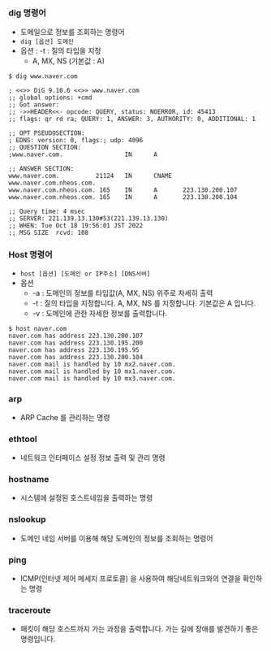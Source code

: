 ### dig 명령어
- 도메일으로 정보를 조회하는 명령어
- `dig [옵션] 도메인`
- 옵션 : -t : 질의 타입을 지정
  - A, MX, NS (기본값 : A)
```
$ dig www.naver.com                  

; <<>> DiG 9.10.6 <<>> www.naver.com
;; global options: +cmd
;; Got answer:
;; ->>HEADER<<- opcode: QUERY, status: NOERROR, id: 45413
;; flags: qr rd ra; QUERY: 1, ANSWER: 3, AUTHORITY: 0, ADDITIONAL: 1

;; OPT PSEUDOSECTION:
; EDNS: version: 0, flags:; udp: 4096
;; QUESTION SECTION:
;www.naver.com.                 IN      A

;; ANSWER SECTION:
www.naver.com.          21124   IN      CNAME   www.naver.com.nheos.com.
www.naver.com.nheos.com. 165    IN      A       223.130.200.107
www.naver.com.nheos.com. 165    IN      A       223.130.200.104

;; Query time: 4 msec
;; SERVER: 221.139.13.130#53(221.139.13.130)
;; WHEN: Tue Oct 18 19:56:01 JST 2022
;; MSG SIZE  rcvd: 108
```

### Host 명령어
- `host [옵션] [도메인 or IP주소] [DNS서버]`
- 옵션
  - -a : 도메인의 정보를 타입값(A, MX, NS) 위주로 자세히 출력
  - -t : 질의 타입을 지정합니다. A, MX, NS 를 지정합니다. 기본값은 A 입니다.
  - -v : 도메인에 관한 자세한 정보를 출력합니다.
```
$ host naver.com             
naver.com has address 223.130.200.107
naver.com has address 223.130.195.200
naver.com has address 223.130.195.95
naver.com has address 223.130.200.104
naver.com mail is handled by 10 mx2.naver.com.
naver.com mail is handled by 10 mx1.naver.com.
naver.com mail is handled by 10 mx3.naver.com.
```

### arp
- ARP Cache 를 관리하는 명령
### ethtool
- 네트워크 인터페이스 설정 정보 출력 및 관리 명령
### hostname
- 시스템에 설정된 호스트네임을 출력하는 명령
### nslookup
- 도메인 네임 서버를 이용해 해당 도메인의 정보를 조회하는 명령어
### ping
- ICMP(인터넷 제어 메세지 프로토콜) 을 사용하여 해당네트워크와의 연결을 확인하는 명령
### traceroute
- 패킷이 해당 호스트까지 가는 과정을 출력합니다. 가는 길에 장애를 발견하기 좋은 명령입니다.